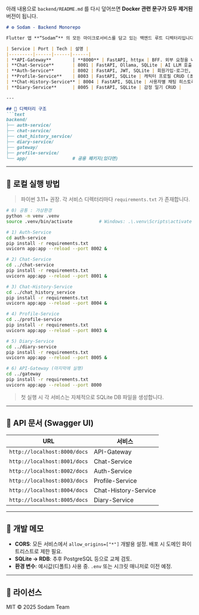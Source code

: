 아래 내용으로 `backend/README.md` 를 다시 덮어쓰면 **Docker 관련 문구가 모두 제거된** 버전이 됩니다.

````markdown
# ⚙️ Sodam - Backend Monorepo

Flutter 앱 **“Sodam”** 의 모든 마이크로서비스를 담고 있는 백엔드 루트 디렉터리입니다.

| Service | Port | Tech | 설명 |
|---------|------|------|------|
| **API-Gateway**        | **8000** | FastAPI, httpx | BFF. 외부 요청을 내부 서비스로 라우팅 / CORS·스트리밍 프록시 |
| **Chat-Service**       | 8001 | FastAPI, Ollama, SQLite | AI LLM 호출(SSE) + 채팅·책 추천 저장 |
| **Auth-Service**       | 8002 | FastAPI, JWT, SQLite | 회원가입·로그인, 토큰 발급/검증 |
| **Profile-Service**    | 8003 | FastAPI, SQLite | 캐릭터 프로필 CRUD (초기 4종) |
| **Chat-History-Service** | 8004 | FastAPI, SQLite | 사용자별 채팅 히스토리 영구 저장 |
| **Diary-Service**      | 8005 | FastAPI, SQLite | 감정 일기 CRUD |

---

## 📂 디렉터리 구조
```text
backend/
├── auth-service/
├── chat-service/
├── chat_history_service/
├── diary-service/
├── gateway/
├── profile-service/
└── app/                 # 공용 패키지(있다면)
````

---

## 🚀 로컬 실행 방법

> 파이썬 3.11+ 권장. 각 서비스 디렉터리마다 `requirements.txt` 가 존재합니다.

```bash
# 0) 공통 : 가상환경
python -m venv .venv
source .venv/bin/activate          # Windows: .\.venv\Scripts\activate

# 1) Auth-Service
cd auth-service
pip install -r requirements.txt
uvicorn app:app --reload --port 8002 &

# 2) Chat-Service
cd ../chat-service
pip install -r requirements.txt
uvicorn app:app --reload --port 8001 &

# 3) Chat-History-Service
cd ../chat_history_service
pip install -r requirements.txt
uvicorn app:app --reload --port 8004 &

# 4) Profile-Service
cd ../profile-service
pip install -r requirements.txt
uvicorn app:app --reload --port 8003 &

# 5) Diary-Service
cd ../diary-service
pip install -r requirements.txt
uvicorn app:app --reload --port 8005 &

# 6) API-Gateway (마지막에 실행)
cd ../gateway
pip install -r requirements.txt
uvicorn app:app --reload --port 8000
```

> 첫 실행 시 각 서비스는 자체적으로 SQLite DB 파일을 생성합니다.

---

## 📑 API 문서 (Swagger UI)

| URL                          | 서비스                  |
| ---------------------------- | -------------------- |
| `http://localhost:8000/docs` | API-Gateway          |
| `http://localhost:8001/docs` | Chat-Service         |
| `http://localhost:8002/docs` | Auth-Service         |
| `http://localhost:8003/docs` | Profile-Service      |
| `http://localhost:8004/docs` | Chat-History-Service |
| `http://localhost:8005/docs` | Diary-Service        |

---

## 📝 개발 메모

* **CORS**: 모든 서비스에서 `allow_origins=["*"]` 개발용 설정. 배포 시 도메인 화이트리스트로 제한 필요.
* **SQLite → RDB**: 추후 PostgreSQL 등으로 교체 검토.
* **환경 변수**: 예시값(디폴트) 사용 중. `.env` 또는 시크릿 매니저로 이전 예정.

---

## 📜 라이선스

MIT © 2025 Sodam Team

```
```
